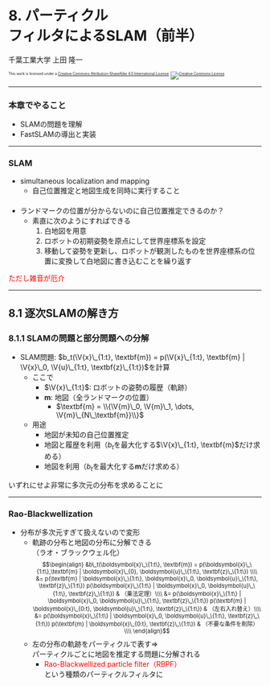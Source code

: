$\newcommand{\V}[1]{\boldsymbol{#1}}$

# 8. パーティクル<br />フィルタによるSLAM（前半）

千葉工業大学 上田 隆一

<p style="font-size:50%">
This work is licensed under a <a rel="license" href="http://creativecommons.org/licenses/by-sa/4.0/">Creative Commons Attribution-ShareAlike 4.0 International License</a>.
<a rel="license" href="http://creativecommons.org/licenses/by-sa/4.0/">
<img alt="Creative Commons License" style="border-width:0" src="https://i.creativecommons.org/l/by-sa/4.0/88x31.png" /></a>
</p>

---

### 本章でやること

* SLAMの問題を理解
* FastSLAMの導出と実装

---

### SLAM

* simultaneous localization and mapping
    * 自己位置推定と地図生成を同時に実行すること<br />　
* ランドマークの位置が分からないのに自己位置推定できるのか？
    * 素直に次のようにすればできる
        1. 白地図を用意
        2. ロボットの初期姿勢を原点にして世界座標系を設定
        3. 移動して姿勢を更新し、ロボットが観測したものを世界座標系の位置に変換して白地図に書き込むことを繰り返す

<span style="color:red">ただし雑音が厄介</span>

---

## 8.1 逐次SLAMの解き方
### 8.1.1 SLAMの問題と部分問題への分解

* SLAM問題: $b_t(\V{x}\_{1:t}, \textbf{m}) = p(\V{x}\_{1:t}, \textbf{m} | \V{x}\_0, \V{u}\_{1:t}, \textbf{z}\_{1:t})$を計算
   * ここで
       * $\V{x}\_{1:t}$: ロボットの姿勢の履歴（軌跡）
       * $\textbf{m}$: 地図（全ランドマークの位置）
           * $\textbf{m} = \\{\V{m}\_0, \V{m}\_1, \dots, \V{m}\_{N\_\textbf{m}}\\}$
   * 用途
       * 地図が未知の自己位置推定
       * 地図と履歴を利用（$b_t$を最大化する$\V{x}\_{1:t}, \textbf{m}$だけ求める）
       * 地図を利用（$b_t$を最大化する$\textbf{m}$だけ求める）


いずれにせよ非常に多次元の分布を求めることに


---

### <span style="text-transform:none">Rao-Blackwellization</span>

* 分布が多次元すぎて扱えないので変形
    * 軌跡の分布と地図の分布に分解できる<br />（ラオ・ブラックウェル化）
<span style="font-size:80%">$$\begin{align} &b\_t(\boldsymbol{x}\_\{1:t\}, \textbf{m}) = p(\boldsymbol{x}\_\{1:t\},\textbf{m} | \boldsymbol{x}\_{0}, \boldsymbol{u}\_\{1:t\}, \textbf{z}\_\{1:t\}) \\\\
&=
p(\textbf{m} | \boldsymbol{x}\_\{1:t\}, \boldsymbol{x}\_0, \boldsymbol{u}\_\{1:t\}, \textbf{z}\_\{1:t\})
p(\boldsymbol{x}\_\{1:t\} | \boldsymbol{x}\_0, \boldsymbol{u}\_\{1:t\}, \textbf{z}\_\{1:t\}) & （乗法定理）\\\\
&=
p(\boldsymbol{x}\_\{1:t\} | \boldsymbol{x}\_0, \boldsymbol{u}\_\{1:t\}, \textbf{z}\_\{1:t\})
p(\textbf{m} | \boldsymbol{x}\_{0:t}, \boldsymbol{u}\_\{1:t\}, \textbf{z}\_\{1:t\}) & （左右入れ替え）\\\\
&=
p(\boldsymbol{x}\_\{1:t\} | \boldsymbol{x}\_0, \boldsymbol{u}\_\{1:t\}, \textbf{z}\_\{1:t\})
p(\textbf{m} | \boldsymbol{x}\_{0:t}, \textbf{z}\_\{1:t\}) & （不要な条件を削除）\\\\
\end{align}$$</span>
    * 左の分布の軌跡をパーティクルで表す$\Longrightarrow$<br />パーティクルごとに地図を推定する問題に分解される
        * <span style="color:red">Rao-Blackwellized particle filter（RBPF）</span><br />という種類のパーティクルフィルタに
